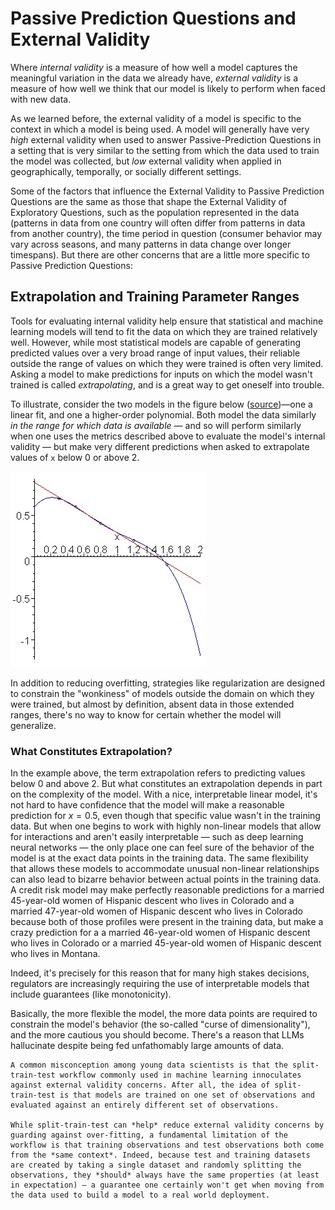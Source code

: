 # Passive Prediction Questions and External Validity

Where *internal validity* is a measure of how well a model captures the meaningful variation in the data we already have, *external validity* is a measure of how well we think that our model is likely to perform when faced with new data.

As we learned before, the external validity of a model is specific to the context in which a model is being used. A model will generally have very *high* external validity when used to answer Passive-Prediction Questions in a setting that is very similar to the setting from which the data used to train the model was collected, but *low* external validity when applied in geographically, temporally, or socially different settings.

Some of the factors that influence the External Validity to Passive Prediction Questions are the same as those that shape the External Validity of Exploratory Questions, such as the population represented in the data (patterns in data from one country will often differ from patterns in data from another country), the time period in question (consumer behavior may vary across seasons, and many patterns in data change over longer timespans). But there are other concerns that are a little more specific to Passive Prediction Questions:

## Extrapolation and Training Parameter Ranges

Tools for evaluating internal validity help ensure that statistical and machine learning models will tend to fit the data on which they are trained relatively well. However, while most statistical models are capable of generating predicted values over a very broad range of input values, their reliable outside the range of values on which they were trained is often very limited. Asking a model to make predictions for inputs on which the model wasn't trained is called *extrapolating*, and is a great way to get oneself into trouble.

To illustrate, consider the two models in the figure below ([source](https://ece.uwaterloo.ca/~dwharder/NumericalAnalysis/06LeastSquares/extrapolation/complete.html))—one a linear fit, and one a higher-order polynomial. Both model the data similarly *in the range for which data is available* — and so will perform similarly when one uses the metrics described above to evaluate the model's internal validity — but make very different predictions when asked to extrapolate values of `x` below 0 or above 2.

![example of two models that look similar over ranges with data but extrapolate very differently outside that range](images/extrapolation.jpg)

In addition to reducing overfitting, strategies like regularization are designed to constrain the "wonkiness" of models outside the domain on which they were trained, but almost by definition, absent data in those extended ranges, there's no way to know for certain whether the model will generalize.

### What Constitutes Extrapolation?

In the example above, the term extrapolation refers to predicting values below 0 and above 2. But what constitutes an extrapolation depends in part on the complexity of the model. With a nice, interpretable linear model, it's not hard to have confidence that the model will make a reasonable prediction for $x=0.5$, even though that specific value wasn't in the training data. But when one begins to work with highly non-linear models that allow for interactions and aren't easily interpretable — such as deep learning neural networks — the only place one can feel sure of the behavior of the model is at the exact data points in the training data. The same flexibility that allows these models to accommodate unusual non-linear relationships can also lead to bizarre behavior between actual points in the training data. A credit risk model may make perfectly reasonable predictions for a married 45-year-old women of Hispanic descent who lives in Colorado and a married 47-year-old women of Hispanic descent who lives in Colorado because both of those profiles were present in the training data, but make a crazy prediction for a a married 46-year-old women of Hispanic descent who lives in Colorado or a married 45-year-old women of Hispanic descent who lives in Montana.

Indeed, it's precisely for this reason that for many high stakes decisions, regulators are increasingly requiring the use of interpretable models that include guarantees (like monotonicity).

Basically, the more flexible the model, the more data points are required to constrain the model's behavior (the so-called "curse of dimensionality"), and the more cautious you should become. There's a reason that LLMs hallucinate despite being fed unfathomably large amounts of data.

```{note}
A common misconception among young data scientists is that the split-train-test workflow commonly used in machine learning innoculates against external validity concerns. After all, the idea of split-train-test is that models are trained on one set of observations and evaluated against an entirely different set of observations.

While split-train-test can *help* reduce external validity concerns by guarding against over-fitting, a fundamental limitation of the workflow is that training observations and test observations both come from the *same context*. Indeed, because test and training datasets are created by taking a single dataset and randomly splitting the observations, they *should* always have the same properties (at least in expectation) — a guarantee one certainly won't get when moving from the data used to build a model to a real world deployment.
```
